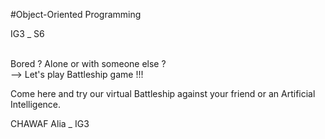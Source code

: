 #Object-Oriented Programming

IG3 _ S6

<br/>
Bored ? Alone or with someone else ? 

<br/>
--> Let's play Battleship game !!!


Come here and try our virtual Battleship against your friend or an Artificial Intelligence.


CHAWAF Alia _ IG3

